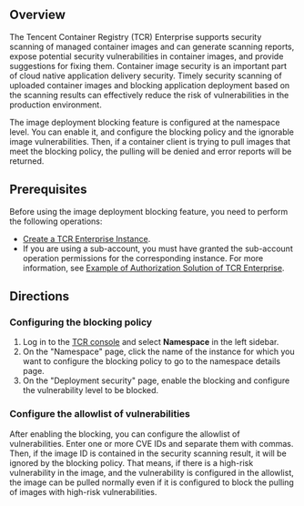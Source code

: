 ## Overview
The Tencent Container Registry (TCR) Enterprise supports security scanning of managed container images and can generate scanning reports, expose potential security vulnerabilities in container images, and provide suggestions for fixing them. Container image security is an important part of cloud native application delivery security. Timely security scanning of uploaded container images and blocking application deployment based on the scanning results can effectively reduce the risk of vulnerabilities in the production environment.

The image deployment blocking feature is configured at the namespace level. You can enable it, and configure the blocking policy and the ignorable image vulnerabilities. Then, if a container client is trying to pull images that meet the blocking policy, the pulling will be denied and error reports will be returned.

## Prerequisites

Before using the image deployment blocking feature, you need to perform the following operations:
- [Create a TCR Enterprise Instance](https://intl.cloud.tencent.com/document/product/1051/35486).
- If you are using a sub-account, you must have granted the sub-account operation permissions for the corresponding instance. For more information, see [Example of Authorization Solution of TCR Enterprise](https://intl.cloud.tencent.com/document/product/1051/37248).

## Directions
### Configuring the blocking policy
1. Log in to the [TCR console](https://console.cloud.tencent.com/tcr) and select **Namespace** in the left sidebar.
2. On the "Namespace" page, click the name of the instance for which you want to configure the blocking policy to go to the namespace details page.
3. On the "Deployment security" page, enable the blocking and configure the vulnerability level to be blocked.

### Configure the allowlist of vulnerabilities
After enabling the blocking, you can configure the allowlist of vulnerabilities. Enter one or more CVE IDs and separate them with commas. Then, if the image ID is contained in the security scanning result, it will be ignored by the blocking policy. That means, if there is a high-risk vulnerability in the image, and the vulnerability is configured in the allowlist, the image can be pulled normally even if it is configured to block the pulling of images with high-risk vulnerabilities.
